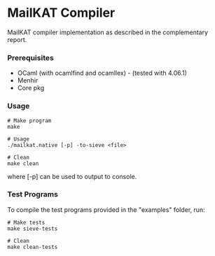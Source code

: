 # MailKAT Compiler

MailKAT compiler implementation as described in the complementary report.

### Prerequisites

* OCaml (with ocamlfind and ocamllex) - (tested with 4.06.1)
* Menhir
* Core pkg

### Usage

```
# Make program
make

# Usage
./mailkat.native [-p] -to-sieve <file>

# Clean
make clean
```
where [-p] can be used to output to console.

### Test Programs

To compile the test programs provided in the "examples" folder, run:

```
# Make tests
make sieve-tests

# Clean
make clean-tests
```

